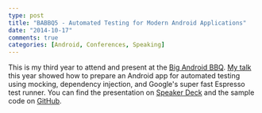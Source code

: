 ```yaml
---
type: post
title: "BABBQ5 - Automated Testing for Modern Android Applications"
date: "2014-10-17"
comments: true
categories: [Android, Conferences, Speaking]
---
```


This is my third year to attend and present at the [Big Android BBQ](http://www.bigandroidbbq.com/). [My talk](http://news.bigandroidbbq.com/2014/09/speaker-spotlight-andrew-dyer.html) this year showed how to prepare an Android app for automated testing using mocking, dependency injection, and Google's super fast Espresso test runner. You can find the presentation on [Speaker Deck](https://speakerdeck.com/abdyer/babbq5-automated-testing-for-modern-android-applications) and the sample code on [GitHub](https://github.com/abdyer/android-test-demo).
<br/>
